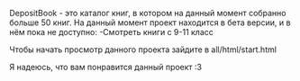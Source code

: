 DepositBook - это каталог книг, в котором на данный момент собранно больше 50 книг.
На данный момент проект находится в бета версии, и в нём пока не доступно:
-Смотреть книги с 9-11 класс

Чтобы начать просмотр данного проекта зайдите в all/html/start.html

Я надеюсь, что вам понравится данный проект :3
